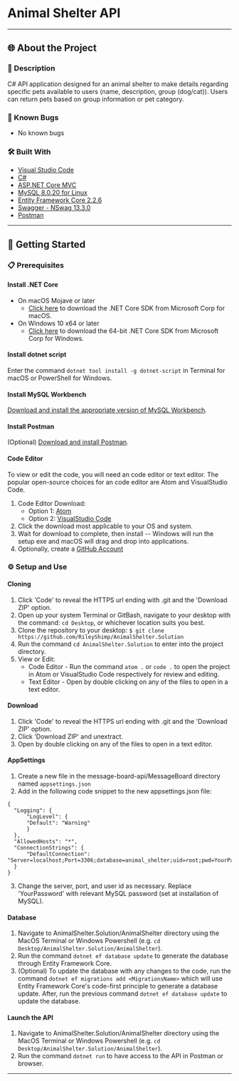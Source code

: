 # Animal Shelter API

---

## 🌐 About the Project

### 📖 Description

C# API application designed for an animal shelter to make details regarding specific pets available to users (name, description, group (dog/cat)). Users can return pets based on group information or pet category.

### 🦠 Known Bugs

- No known bugs

### 🛠 Built With

- [Visual Studio Code](https://code.visualstudio.com/)
- [C#](https://docs.microsoft.com/en-us/dotnet/csharp/)
- [ASP.NET Core MVC](https://docs.microsoft.com/en-us/aspnet/core/mvc/overview?view=aspnetcore-3.1)
- [MySQL 8.0.20 for Linux](https://dev.mysql.com/)
- [Entity Framework Core 2.2.6](https://docs.microsoft.com/en-us/ef/core/)
- [Swagger - NSwag 13.3.0](https://docs.microsoft.com/en-us/aspnet/core/tutorials/getting-started-with-nswag?view=aspnetcore-3.1&tabs=visual-studio)
- [Postman](postman.com)

---

## 🏁 Getting Started

### 📋 Prerequisites

#### Install .NET Core

- On macOS Mojave or later
  - [Click here](https://dotnet.microsoft.com/download/thank-you/dotnet-sdk-2.2.106-macos-x64-installer) to download the .NET Core SDK from Microsoft Corp for macOS.
- On Windows 10 x64 or later
  - [Click here](https://dotnet.microsoft.com/download/thank-you/dotnet-sdk-2.2.203-windows-x64-installer) to download the 64-bit .NET Core SDK from Microsoft Corp for Windows.

#### Install dotnet script

Enter the command `dotnet tool install -g dotnet-script` in Terminal for macOS or PowerShell for Windows.

#### Install MySQL Workbench

[Download and install the appropriate version of MySQL Workbench](https://dev.mysql.com/downloads/workbench/).

#### Install Postman

(Optional) [Download and install Postman](https://www.postman.com/downloads/).

#### Code Editor

To view or edit the code, you will need an code editor or text editor. The popular open-source choices for an code editor are Atom and VisualStudio Code.

1. Code Editor Download:
   - Option 1: [Atom](https://nodejs.org/en/)
   - Option 2: [VisualStudio Code](https://www.npmjs.com/)
2. Click the download most applicable to your OS and system.
3. Wait for download to complete, then install -- Windows will run the setup exe and macOS will drag and drop into applications.
4. Optionally, create a [GitHub Account](https://github.com)

### ⚙️ Setup and Use

#### Cloning

1. Click 'Code' to reveal the HTTPS url ending with .git and the 'Download ZIP' option.
2. Open up your system Terminal or GitBash, navigate to your desktop with the command: `cd Desktop`, or whichever location suits you best.
3. Clone the repository to your desktop: `$ git clone https://github.com/RileyShimp/AnimalShelter.Solution`
4. Run the command `cd AnimalShelter.Solution` to enter into the project directory.
5. View or Edit:
   - Code Editor - Run the command `atom .` or `code .` to open the project in Atom or VisualStudio Code respectively for review and editing.
   - Text Editor - Open by double clicking on any of the files to open in a text editor.

#### Download

1. Click 'Code' to reveal the HTTPS url ending with .git and the 'Download ZIP' option.
2. Click 'Download ZIP' and unextract.
3. Open by double clicking on any of the files to open in a text editor.

#### AppSettings

1. Create a new file in the message-board-api/MessageBoard directory named `appsettings.json`
2. Add in the following code snippet to the new appsettings.json file:

```
{
  "Logging": {
      "LogLevel": {
      "Default": "Warning"
      }
  },
  "AllowedHosts": "*",
  "ConnectionStrings": {
      "DefaultConnection": "Server=localhost;Port=3306;database=animal_shelter;uid=root;pwd=YourPassword;"
  }
}
```

3. Change the server, port, and user id as necessary. Replace 'YourPassword' with relevant MySQL password (set at installation of MySQL).

#### Database

1. Navigate to AnimalShelter.Solution/AnimalShelter directory using the MacOS Terminal or Windows Powershell (e.g. `cd Desktop/AnimalShelter.Solution/AnimalShelter`).
2. Run the command `dotnet ef database update` to generate the database through Entity Framework Core.
3. (Optional) To update the database with any changes to the code, run the command `dotnet ef migrations add <MigrationsName>` which will use Entity Framework Core's code-first principle to generate a database update. After, run the previous command `dotnet ef database update` to update the database.

#### Launch the API

1. Navigate to AnimalShelter.Solution/AnimalShelter directory using the MacOS Terminal or Windows Powershell (e.g. `cd Desktop/AnimalShelter.Solution/AnimalShelter`).
2. Run the command `dotnet run` to have access to the API in Postman or browser.

---
